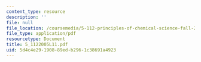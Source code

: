 ```yaml
---
content_type: resource
description: ''
file: null
file_location: /coursemedia/5-112-principles-of-chemical-science-fall-2005/5d4c4e29190889edb2961c38691a4923_5_1122005L11.pdf
file_type: application/pdf
resourcetype: Document
title: 5_1122005L11.pdf
uid: 5d4c4e29-1908-89ed-b296-1c38691a4923
---
```

